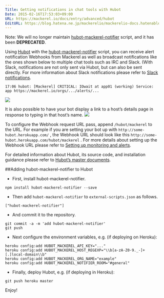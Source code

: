 ```yaml
---
Title: Getting notifications in chat tools with Hubot
Date: 2015-02-16T17:53:03+09:00
URL: https://mackerel.io/docs/entry/advanced/hubot
EditURL: https://blog.hatena.ne.jp/mackerelio/mackerelio-docs.hatenablog.mackerel.io/atom/entry/8454420450083906607
---
```


Note: We will no longer maintain [hubot-mackerel-notifier][] script, and it has been **DEPRECATED**.

Using [Hubot][] with the [hubot-mackerel-notifier][] script, you can receive alert notification Webhooks from Mackerel as well as broadcast notifications like the ones shown below to multiple chat tools such as IRC and Slack. (With Slack, notifications are not only sent via Hubot, but can also be sent directly. For more information about Slack notifications please refer to [Slack notifications](https://mackerel.io/docs/entry/howto/alerts/slack).
```
17:06 hubot: [Mackerel] CRITICAL: IOwait at app01 (working) Service: app https://mackerel.io/orgs/.../alerts/...
```
![](https://cdn-ak.f.st-hatena.com/images/fotolife/m/mackerelio/20140915/20140915165010.png?1410767426)

It is also possible to have your bot display a link to a host’s details page in response to typing in that host’s name.
![](https://cdn-ak.f.st-hatena.com/images/fotolife/m/mackerelio/20140915/20140915165009.png?1410767427)

To configure the Webhook request URL pass, append `/hubot/mackerel` to the URL. For example if you are setting your bot up with `http://some-hubot.herokuapp.com/` , the Webhook URL should look like this `http://some-hubot.herokuapp.com/hubot/mackerel` . For more details about setting up the Webhook URL please refer to [Setting up monitoring and alerts](https://mackerel.io/docs/entry/howto/alerts).

For detailed information about Hubot, its source code, and installation guidance please refer to [Hubot’s master documents](https://github.com/github/hubot/tree/master/docs).

##Adding hubot-mackerel-notifier to Hubot

* First, install hubot-mackerel-notifier.
```
npm install hubot-mackerel-notifier --save
```
* Then add `hubot-mackerel-notifier` to `external-scripts.json` as follows.
```
["hubot-mackerel-notifier"]
```
* And commit it to the repository.
```
git commit -a -m 'add hubot-mackerel-notifier'
git push
```
* Next configure the environment variables, e.g. (if deploying on Heroku):
```
heroku config:add HUBOT_MACKEREL_API_KEY="..."
heroku config:add HUBOT_MACKEREL_HOST_REGEXP="\\b[a-zA-Z0-9._-]+[.]local-domain\\b"
heroku config:add HUBOT_MACKEREL_ORG_NAME="example"
heroku config:add HUBOT_MACKEREL_NOTIFIER_ROOM="#general"
```
* Finally, deploy Hubot, e.g. (if deploying in Heroku):
```
git push heroku master
```
[Hubot]: https://hubot.github.com/
[hubot-mackerel-notifier]: https://github.com/mackerelio/hubot-mackerel-notifier

Enjoy!
